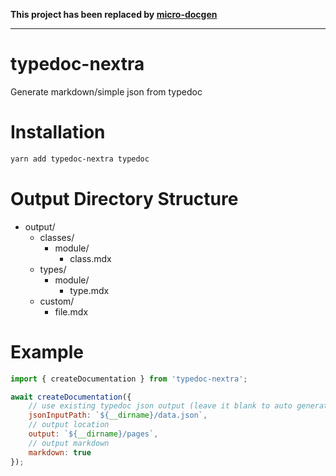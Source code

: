 **This project has been replaced by [micro-docgen](https://github.com/neplextech/micro-docgen)**

---

# typedoc-nextra

Generate markdown/simple json from typedoc

# Installation

```sh
yarn add typedoc-nextra typedoc
```

# Output Directory Structure

-   output/
    -   classes/
        -   module/
            -   class.mdx
    -   types/
        -   module/
            -   type.mdx
    -   custom/
        -   file.mdx

# Example

```js
import { createDocumentation } from 'typedoc-nextra';

await createDocumentation({
    // use existing typedoc json output (leave it blank to auto generate)
    jsonInputPath: `${__dirname}/data.json`,
    // output location
    output: `${__dirname}/pages`,
    // output markdown
    markdown: true
});
```
